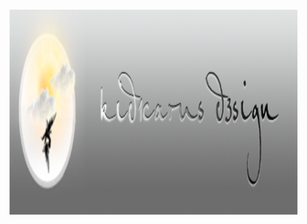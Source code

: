 # 
<html>
<body>
<img src="https://raw.githubusercontent.com/kid1carus/repo/master/kid1carus_d3sign_header.png" height="360" width="1380">
</body>
</html>
